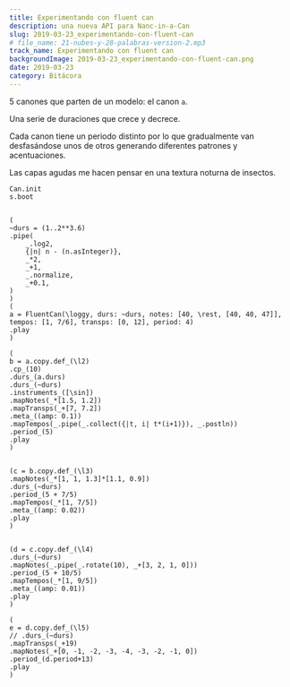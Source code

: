 ```yaml
---
title: Experimentando con fluent can
description: una nueva API para Nanc-in-a-Can
slug: 2019-03-23_experimentando-con-fluent-can
# file_name: 21-nubes-y-28-palabras-version-2.mp3
track_name: Experimentando con fluent can
backgroundImage: 2019-03-23_experimentando-con-fluent-can.png
date: 2019-03-23
category: Bitácora
---
```



5 canones que parten de un modelo: el canon `a`.

Una serie de duraciones que crece y decrece.

Cada canon tiene un periodo distinto por lo que gradualmente van desfasándose unos de otros generando diferentes patrones y acentuaciones.

Las capas agudas me hacen pensar en una textura noturna de insectos.

```supercollider
Can.init
s.boot


(
~durs = (1..2**3.6)
.pipe(
    _.log2,
    {|n| n - (n.asInteger)}, 
    _*2,
    _+1,
    _.normalize,
    _+0.1,
)
)
(
a = FluentCan(\loggy, durs: ~durs, notes: [40, \rest, [40, 40, 47]], tempos: [1, 7/6], transps: [0, 12], period: 4)
.play
)

(
b = a.copy.def_(\l2)
.cp_(10)
.durs_(a.durs)
.durs_(~durs)
.instruments_([\sin])
.mapNotes(_*[1.5, 1.2])
.mapTransps(_+[7, 7.2])
.meta_((amp: 0.1))
.mapTempos(_.pipe(_.collect({|t, i| t*(i+1)}), _.postln))
.period_(5)
.play
)


(c = b.copy.def_(\l3)
.mapNotes(_*[1, 1, 1.3]*[1.1, 0.9])
.durs_(~durs)
.period_(5 + 7/5)
.mapTempos(_*[1, 7/5])
.meta_((amp: 0.02))
.play
)


(d = c.copy.def_(\l4)
.durs_(~durs)
.mapNotes(_.pipe(_.rotate(10), _+[3, 2, 1, 0]))
.period_(5 + 10/5)
.mapTempos(_*[1, 9/5])
.meta_((amp: 0.01))
.play
)

(
e = d.copy.def_(\l5)
// .durs_(~durs)
.mapTransps(_+19)
.mapNotes(_+[0, -1, -2, -3, -4, -3, -2, -1, 0])
.period_(d.period+13)
.play
)
```